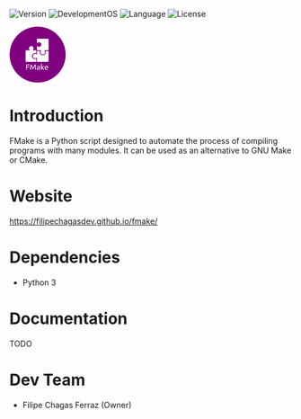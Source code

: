 ![Version](https://img.shields.io/badge/Version-v0.0.1-blue)
![DevelopmentOS](https://img.shields.io/badge/Development_OS-Ubuntu-orange)
![Language](https://img.shields.io/badge/Language-Python-lightblue)
![License](https://img.shields.io/badge/License-MIT-blue)

<img src="webpage/logo.png" width="100px">

# Introduction
FMake is a Python script designed to automate the process of compiling programs with many modules. It can be used as an alternative to GNU Make or CMake.

# Website
https://filipechagasdev.github.io/fmake/

# Dependencies
* Python 3

# Documentation
TODO

# Dev Team
* Filipe Chagas Ferraz (Owner)

